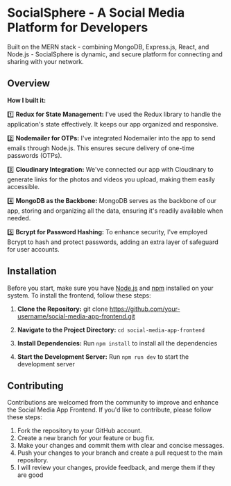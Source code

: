 # SocialSphere - A Social Media Platform for Developers

Built on the MERN stack - combining MongoDB, Express.js, React, and Node.js - SocialSphere is dynamic, and secure platform for connecting and sharing with your network.

## Overview

**How I built it:**

1️⃣ **Redux for State Management:** I've used the Redux library to handle the application's state effectively. It keeps our app organized and responsive.

2️⃣ **Nodemailer for OTPs:** I've integrated Nodemailer into the app to send emails through Node.js. This ensures secure delivery of one-time passwords (OTPs).

3️⃣ **Cloudinary Integration:** We've connected our app with Cloudinary to generate links for the photos and videos you upload, making them easily accessible.

4️⃣ **MongoDB as the Backbone:** MongoDB serves as the backbone of our app, storing and organizing all the data, ensuring it's readily available when needed.

5️⃣ **Bcrypt for Password Hashing:** To enhance security, I've employed Bcrypt to hash and protect passwords, adding an extra layer of safeguard for user accounts.

## Installation

Before you start, make sure you have [Node.js](https://nodejs.org/) and [npm](https://www.npmjs.com/) installed on your system. To install the frontend, follow these steps:

1. **Clone the Repository:**
   git clone https://github.com/your-username/social-media-app-frontend.git

2. **Navigate to the Project Directory:**
   `cd social-media-app-frontend`

3. **Install Dependencies:**
   Run `npm install` to install all the dependencies
4. **Start the Development Server:**
   Run `npm run dev` to start the development server

## Contributing

Contributions are welcomed from the community to improve and enhance the Social Media App Frontend. If you'd like to contribute, please follow these steps:

1. Fork the repository to your GitHub account.
2. Create a new branch for your feature or bug fix.
3. Make your changes and commit them with clear and concise messages.
4. Push your changes to your branch and create a pull request to the main repository.
5. I will review your changes, provide feedback, and merge them if they are good
